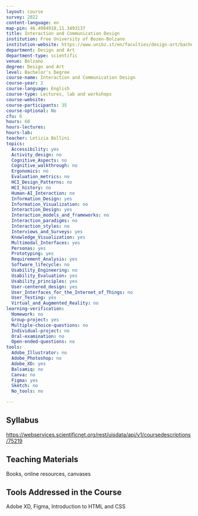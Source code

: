 ```yaml
---
layout: course
survey: 2022
content-language: en
map-pin: 46.4984918,11.3493137
title: Interaction and Communication Design
institution: Free University of Bozen-Bolzano
institution-website: https://www.unibz.it/en/faculties/design-art/bachelor-design/ 
department: Design and Art
department-type: scientific
venue: Bolzano
degree: Design and Art
level: Bachelor's Degree
course-name: Interaction and Communication Design
course-year: 2
course-language: English
course-type: Lectures, lab and workshops
course-website: 
course-participants: 35
course-optional: No
cfu: 6
hours: 60
hours-lectures: 
hours-lab: 
teacher: Letizia Bollini
topics: 
  Accessibility: yes
  Activity_design: no
  Cognitive_Aspects: no
  Cognitive_walkthrough: no
  Ergonomics: no
  Evaluation_metrics: no
  HCI_Design_Patterns: no
  HCI_history: no
  Human-AI_Interaction: no
  Information_Design: yes
  Information_Visualization: no
  Interaction_Design: yes
  Interaction_models_and_frameworks: no
  Interaction_paradigms: no
  Interaction_styles: no
  Interviews_and_Surveys: yes
  Knowledge_Visualization: yes
  Multimodal_Interfaces: yes
  Personas: yes
  Prototyping: yes
  Requirement_Analysis: yes
  Software_lifecycle: no
  Usability_Engineering: no
  Usability_Evaluation: yes
  Usability_principles: yes
  User-centered_design: yes
  User_Interfaces_for_the_Internet_of_Things: no
  User_Testing: yes
  Virtual_and_Augmented_Reality: no
learning-verification: 
  Homework: no 
  Group-project: yes 
  Multiple-choice-questions: no 
  Individual-project: no 
  Oral-examination: no 
  Open-ended-questions: no 
tools: 
  Adobe_Illustrator: no 
  Adobe_Photoshop: no 
  Adobe_XD: yes 
  Balsamiq: no 
  Canva: no 
  Figma: yes 
  Sketch: no 
  No_tools: no 

---
```



## Syllabus 
https://webservices.scientificnet.org/rest/uisdata/api/v1/coursedescriptions/75219

## Teaching Materials 
Books, online resources, canvases

## Tools Addressed in the Course 
Adobe XD, Figma, Introduction to HTML and CSS
